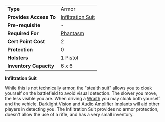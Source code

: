 |                        |                                                    |
| ---------------------- | -------------------------------------------------- |
| **Type**               | Armor                                              |
| **Provides Access To** | [Infiltration Suit](../armor/Infiltration_Suit.md) |
| **Pre-requisite**      | \-                                                 |
| **Required For**       | [Phantasm](<Phantasm_(Certification).md>)          |
| **Cert Point Cost**    | 2                                                  |
| **Protection**         | 0                                                  |
| **Holsters**           | 1 Pistol                                           |
| **Inventory Capacity** | 6 x 6                                              |

**Infiltration Suit**

While this is not technically armor, the "stealth suit" allows you to cloak
yourself on the battlefield to avoid visual detection. The slower you move, the
less visible you are. When driving a [Wraith](../vehicles/Wraith.md) you may
cloak both yourself and the vehicle. [Darklight](../implants/Darklight.md)
Vision and [Audio Amplifier](../implants/Audio_Amplifier.md)
[Implants](../implants/Implants.md) will aid other players in detecting you. The
Infiltration Suit provides no armor protection, doesn't allow the use of a
rifle, and has a very small inventory.
